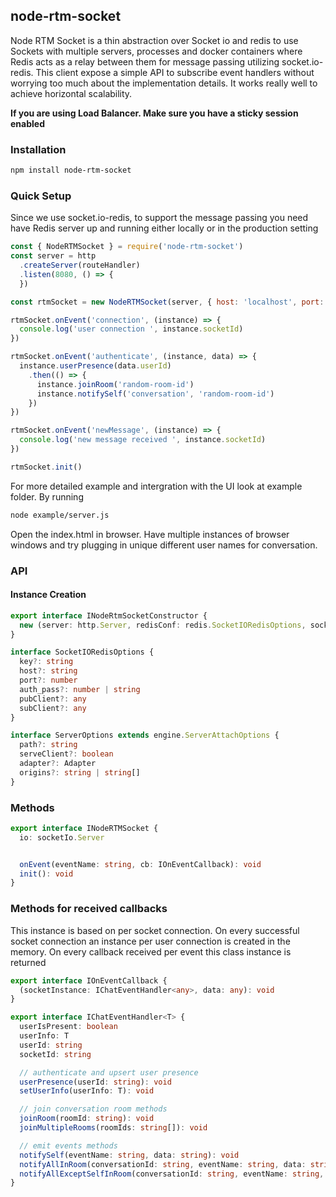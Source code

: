 ## node-rtm-socket
Node RTM Socket is a thin abstraction over Socket io and redis to use Sockets with multiple servers, processes and docker containers where Redis acts as a relay between them for message passing utilizing socket.io-redis. This client expose a simple API to subscribe event handlers without worrying too much about the implementation details. It works really well to achieve horizontal scalability.

**If you are using Load Balancer. Make sure you have a sticky session enabled**


### Installation
```bash
npm install node-rtm-socket
```

### Quick Setup
Since we use socket.io-redis, to support the message passing you need have Redis server up and running either locally or in the production setting

```js
const { NodeRTMSocket } = require('node-rtm-socket')
const server = http
  .createServer(routeHandler)
  .listen(8080, () => {
  })

const rtmSocket = new NodeRTMSocket(server, { host: 'localhost', port: 6379 }, { path: '/' })

rtmSocket.onEvent('connection', (instance) => {
  console.log('user connection ', instance.socketId)
})

rtmSocket.onEvent('authenticate', (instance, data) => {
  instance.userPresence(data.userId)
    .then(() => {
      instance.joinRoom('random-room-id')
      instance.notifySelf('conversation', 'random-room-id')
    })
})

rtmSocket.onEvent('newMessage', (instance) => {
  console.log('new message received ', instance.socketId)
})

rtmSocket.init()
```

For more detailed example and intergration with the UI look at example folder. By running
```bash
node example/server.js
```

Open the index.html in browser. Have multiple instances of browser windows and try plugging in unique different user names for conversation.


### API

#### Instance Creation
```ts
export interface INodeRtmSocketConstructor {
  new (server: http.Server, redisConf: redis.SocketIORedisOptions, socketOpts?: socketIo.ServerOptions): INodeRTMSocket
}

interface SocketIORedisOptions {
  key?: string
  host?: string
  port?: number
  auth_pass?: number | string
  pubClient?: any
  subClient?: any
}

interface ServerOptions extends engine.ServerAttachOptions {
  path?: string
  serveClient?: boolean
  adapter?: Adapter
  origins?: string | string[]
}
```

### Methods
```ts
export interface INodeRTMSocket {
  io: socketIo.Server


  onEvent(eventName: string, cb: IOnEventCallback): void
  init(): void
}
```

### Methods for received callbacks
This instance is based on per socket connection. On every successful socket connection an instance per user connection is created in the memory. On every callback received per event this class instance is returned
```ts
export interface IOnEventCallback {
  (socketInstance: IChatEventHandler<any>, data: any): void
}

export interface IChatEventHandler<T> {
  userIsPresent: boolean
  userInfo: T
  userId: string
  socketId: string

  // authenticate and upsert user presence
  userPresence(userId: string): void
  setUserInfo(userInfo: T): void

  // join conversation room methods
  joinRoom(roomId: string): void
  joinMultipleRooms(roomIds: string[]): void

  // emit events methods
  notifySelf(eventName: string, data: string): void
  notifyAllInRoom(conversationId: string, eventName: string, data: string): void
  notifyAllExceptSelfInRoom(conversationId: string, eventName: string, data: string): void
}
```
